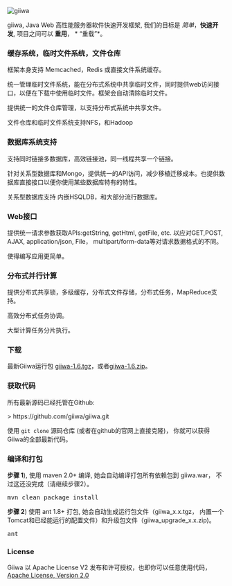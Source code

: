 ![giiwa](https://www.giisoo.com/images/giiwa.png)

giiwa, Java Web 高性能服务器软件快速开发框架, 我们的目标是 *简单*，<strong>快速开发</strong>, 项目之间可以 <strong>重用</strong>， * “重载”*。

### 缓存系统，临时文件系统，文件仓库
<p>框架本身支持 Memcached，Redis 或直接文件系统缓存。</p>
<p>统一管理临时文件系统，能在分布式系统中共享临时文件，同时提供web访问接口，以便在下载中使用临时文件。框架会自动清除临时文件。</p>
<p>提供统一的文件仓库管理，以支持分布式系统中共享文件。</p>
<p>文件仓库和临时文件系统支持NFS，和Hadoop</p>

### 数据库系统支持
<p>支持同时链接多数据库，高效链接池，同一线程共享一个链接。</p>
<p>针对关系型数据库和Mongo，提供统一的API访问，减少移植迁移成本。也提供数据库直接接口以便你使用某些数据库特有的特性。</p>
<p>关系型数据库支持 内嵌HSQLDB，和大部分流行数据库。</p>

### Web接口
<p>提供统一请求参数获取APIs:getString, getHtml, getFile, etc. 以应对GET,POST, AJAX, application/json, File， multipart/form-data等对请求数据格式的不同。</p>
<p>使得编写应用更简单。</p>

### 分布式并行计算
<p>提供分布式共享锁，多级缓存，分布式文件存储，分布式任务，MapReduce支持。</p>
<p>高效分布式任务协调。</p>
<p>大型计算任务分片执行。</p>

### 下载
<p>最新Giiwa运行包 <a href="https://www.giiwa.org/archive/giiwa-1.6.tgz">giiwa-1.6.tgz</a>，或者<a href="https://www.giiwa.org/archive/giiwa-1.6.zip">giiwa-1.6.zip</a>。</p>

### 获取代码
<p>所有最新源码已经托管在Github:</p>
> https://github.com/giiwa/giiwa.git</pre>
<p>使用 <code>git clone</code> 源码仓库 (或者在github的官网上直接克隆)， 你就可以获得Giiwa的全部最新代码。</p>

### 编译和打包
<p><strong>步骤 1</strong>), 使用 maven 2.0+ 编译, 她会自动编译打包所有依赖包到 giiwa.war， 不过这还没完成（请继续步骤2）。</p>
<pre>mvn clean package install</pre>
<p><strong>步骤 2</strong>) 使用 ant 1.8+ 打包, 她会自动生成运行包文件（giiwa_x.x.tgz， 内置一个Tomcat和已经能运行的配置文件）和升级包文件（giiwa_upgrade_x.x.zip)。<p>
<pre>ant</pre>

### License
<p>Giiwa 以 Apache License V2 发布和许可授权，也即你可以任意使用代码， <a href="http://www.apache.org/licenses/LICENSE-2.0.html">Apache License, Version 2.0</a></p>
